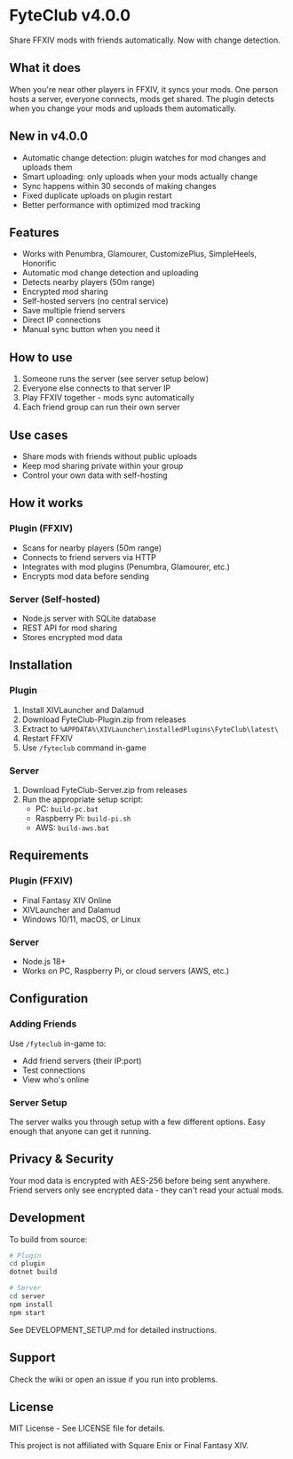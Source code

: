 # FyteClub v4.0.0

Share FFXIV mods with friends automatically. Now with change detection.

## What it does

When you're near other players in FFXIV, it syncs your mods. One person hosts a server, everyone connects, mods get shared. The plugin detects when you change your mods and uploads them automatically.

## New in v4.0.0

- Automatic change detection: plugin watches for mod changes and uploads them
- Smart uploading: only uploads when your mods actually change
- Sync happens within 30 seconds of making changes
- Fixed duplicate uploads on plugin restart
- Better performance with optimized mod tracking

## Features

- Works with Penumbra, Glamourer, CustomizePlus, SimpleHeels, Honorific
- Automatic mod change detection and uploading
- Detects nearby players (50m range)
- Encrypted mod sharing
- Self-hosted servers (no central service)
- Save multiple friend servers
- Direct IP connections
- Manual sync button when you need it

## How to use

1. Someone runs the server (see server setup below)
2. Everyone else connects to that server IP
3. Play FFXIV together - mods sync automatically
4. Each friend group can run their own server

## Use cases

- Share mods with friends without public uploads
- Keep mod sharing private within your group  
- Control your own data with self-hosting

## How it works

### Plugin (FFXIV)
- Scans for nearby players (50m range)
- Connects to friend servers via HTTP
- Integrates with mod plugins (Penumbra, Glamourer, etc.)
- Encrypts mod data before sending

### Server (Self-hosted)
- Node.js server with SQLite database
- REST API for mod sharing
- Stores encrypted mod data

## Installation

### Plugin
1. Install XIVLauncher and Dalamud
2. Download FyteClub-Plugin.zip from releases
3. Extract to `%APPDATA%\XIVLauncher\installedPlugins\FyteClub\latest\`
4. Restart FFXIV
5. Use `/fyteclub` command in-game

### Server
1. Download FyteClub-Server.zip from releases
2. Run the appropriate setup script:
   - PC: `build-pc.bat`
   - Raspberry Pi: `build-pi.sh` 
   - AWS: `build-aws.bat`

## Requirements

### Plugin (FFXIV)
- Final Fantasy XIV Online
- XIVLauncher and Dalamud
- Windows 10/11, macOS, or Linux

### Server
- Node.js 18+
- Works on PC, Raspberry Pi, or cloud servers (AWS, etc.)

## Configuration

### Adding Friends
Use `/fyteclub` in-game to:
- Add friend servers (their IP:port)
- Test connections
- View who's online

### Server Setup
The server walks you through setup with a few different options. Easy enough that anyone can get it running.

## Privacy & Security

Your mod data is encrypted with AES-256 before being sent anywhere. Friend servers only see encrypted data - they can't read your actual mods.

## Development

To build from source:
```bash
# Plugin
cd plugin
dotnet build

# Server  
cd server
npm install
npm start
```

See DEVELOPMENT_SETUP.md for detailed instructions.

## Support

Check the wiki or open an issue if you run into problems.

## License

MIT License - See LICENSE file for details.

This project is not affiliated with Square Enix or Final Fantasy XIV.
